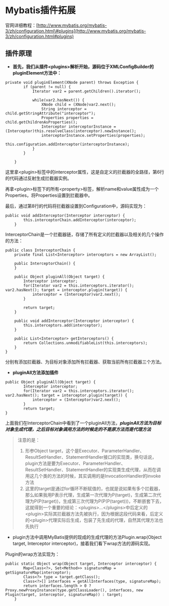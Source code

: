 # Mybatis插件拓展

官网详细教程：[http://www.mybatis.org/mybatis-3/zh/configuration.html\#plugins](http://www.mybatis.org/mybatis-3/zh/configuration.html#plugins)

## **插件原理**

* **首先，我们从插件&lt;plugins&gt;解析开始，源码位于XMLConfigBuilder的pluginElement方法中：**

```
private void pluginElement(XNode parent) throws Exception {
        if (parent != null) {
            Iterator var2 = parent.getChildren().iterator();

            while(var2.hasNext()) {
                XNode child = (XNode)var2.next();
                String interceptor = child.getStringAttribute("interceptor");
                Properties properties = child.getChildrenAsProperties();
                Interceptor interceptorInstance = (Interceptor)this.resolveClass(interceptor).newInstance();
                interceptorInstance.setProperties(properties);
                this.configuration.addInterceptor(interceptorInstance);
            }
        }

    }
```

这里拿&lt;plugin&gt;标签中的interceptor属性，这是自定义的拦截器的全路径，第6行的代码通过反射生成拦截器实例。

再拿&lt;plugin&gt;标签下的所有&lt;property&gt;标签，解析name和value属性成为一个Properties，将Properties设置到拦截器中。

最后，通过第8行的代码将拦截器设置到Configuration中，源码实现为：

```
public void addInterceptor(Interceptor interceptor) {
        this.interceptorChain.addInterceptor(interceptor);
    }
```

InterceptorChain是一个拦截器链，存储了所有定义的拦截器以及相关的几个操作的方法：

```
public class InterceptorChain {
    private final List<Interceptor> interceptors = new ArrayList();

    public InterceptorChain() {
    }

    public Object pluginAll(Object target) {
        Interceptor interceptor;
        for(Iterator var2 = this.interceptors.iterator(); var2.hasNext(); target = interceptor.plugin(target)) {
            interceptor = (Interceptor)var2.next();
        }

        return target;
    }

    public void addInterceptor(Interceptor interceptor) {
        this.interceptors.add(interceptor);
    }

    public List<Interceptor> getInterceptors() {
        return Collections.unmodifiableList(this.interceptors);
    }
}
```

分别有添加拦截器、为目标对象添加所有拦截器、获取当前所有拦截器三个方法。

* **pluginAll方法添加插件**

```
public Object pluginAll(Object target) {
        Interceptor interceptor;
        for(Iterator var2 = this.interceptors.iterator(); var2.hasNext(); target = interceptor.plugin(target)) {
            interceptor = (Interceptor)var2.next();
        }
        return target;
}
```

上面我们在InterceptorChain中看到了一个pluginAll方法，_**pluginAll方法为目标对象生成代理，之后目标对象调用方法的时候走的不是原方法而是代理方法**_

> 注意的是：
>
> 1. 形参Object target，这个是Executor、ParameterHandler、ResultSetHandler、StatementHandler接口的实现类，换句话说，plugin方法是要为Executor、ParameterHandler、ResultSetHandler、StatementHandler的实现类生成代理，从而在调用这几个类的方法的时候，其实调用的是InvocationHandler的invoke方法
> 2. 这里的target是通过for循环不断赋值的，也就是说如果有多个拦截器，那么如果我用P表示代理，生成第一次代理为P\(target\)，生成第二次代理为P\(P\(target\)\)，生成第三次代理为P\(P\(P\(target\)\)\)，不断嵌套下去，这就得到一个重要的结论：&lt;plugins&gt;...&lt;/plugins&gt;中后定义的&lt;plugin&gt;实际其拦截器方法先被执行，因为根据这段代码来看，后定义的&lt;plugin&gt;代理实际后生成，包装了先生成的代理，自然其代理方法也先执行

* plugin方法中调用MyBatis提供的现成的生成代理的方法Plugin.wrap\(Object target, Interceptor interceptor\)，接着我们看下wrap方法的源码实现。

Plugin的wrap方法实现为：

```
public static Object wrap(Object target, Interceptor interceptor) {
        Map<Class<?>, Set<Method>> signatureMap = getSignatureMap(interceptor);
        Class<?> type = target.getClass();
        Class<?>[] interfaces = getAllInterfaces(type, signatureMap);
        return interfaces.length > 0 ? Proxy.newProxyInstance(type.getClassLoader(), interfaces, new Plugin(target, interceptor, signatureMap)) : target;
    }
```



